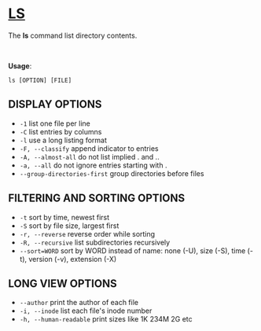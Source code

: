 # [LS](https://man7.org/linux/man-pages/man1/ls.1.html)
The __ls__ command list directory contents.

<br>

__Usage__:
```
ls [OPTION] [FILE]
```

## DISPLAY OPTIONS
- `-1` list one file per line
- `-C` list entries by columns
- `-l` use a long listing format
- `-F, --classify` append indicator to entries
- `-A, --almost-all` do not list implied . and ..
- `-a, --all` do not ignore entries starting with .
- `--group-directories-first` group directories before files


## FILTERING AND SORTING OPTIONS
- `-t` sort by time, newest first
- `-S` sort by file size, largest first
- `-r, --reverse` reverse order while sorting
- `-R, --recursive` list subdirectories recursively
- `--sort=WORD` sort by WORD instead of name: none (-U), size (-S), time (-t), version (-v), extension (-X)


## LONG VIEW OPTIONS
- `--author` print the author of each file
- `-i, --inode` list each file's inode number
- `-h, --human-readable` print sizes like 1K 234M 2G etc
